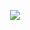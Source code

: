 <p align="center">
  <samp>
    <img src="https://komarev.com/ghpvc/?username=ktriacxx">
  </samp>
</p>
